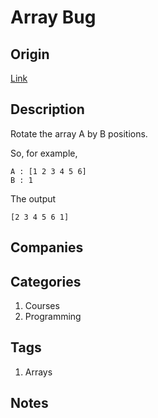 # Array Bug

## Origin

[Link](https://www.interviewbit.com/problems/arraybug/)

## Description

Rotate the array A by B positions.

So, for example,

```text
A : [1 2 3 4 5 6]
B : 1
```

The output

```text
[2 3 4 5 6 1]
```

## Companies

## Categories

1. Courses
1. Programming

## Tags

1. Arrays

## Notes
